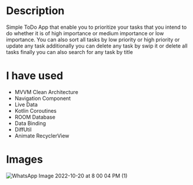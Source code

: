 # Description
Simple ToDo App that enable you to prioritize your tasks that you intend to do whether it is of high importance or medium importance
 or low importance. You can also sort all tasks by low priority or high priority or update any task additionally you can delete any task by swip it or delete all tasks
 finally you can also search for any task by title
 # I have used
* MVVM Clean Architecture
* Navigation Component
* Live Data
* Kotlin Coroutines
* ROOM Database
* Data Binding
* DiffUtil
* Animate RecyclerView
# Images

![WhatsApp Image 2022-10-20 at 8 00 04 PM (1)](https://user-images.githubusercontent.com/84819643/197028910-1b887886-36dc-4d8b-9865-6994a6d2f439.jpeg)
